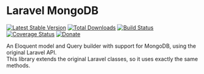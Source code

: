 Laravel MongoDB
===============

[![Latest Stable Version](https://img.shields.io/github/release/jenssegers/laravel-mongodb.svg)](httpss://packagist.org/packages/jenssegers/mongodb) [![Total Downloads](https://img.shields.io/packagist/dm/jenssegers/mongodb.svg)](httpss://packagist.org/packages/jenssegers/mongodb) [![Build Status](https://img.shields.io/travis/jenssegers/laravel-mongodb.svg)](httpss://travis-ci.org/jenssegers/laravel-mongodb) [![Coverage Status](https://img.shields.io/coveralls/jenssegers/laravel-mongodb.svg)](httpss://coveralls.io/r/jenssegers/laravel-mongodb?branch=master) [![Donate](httpss://img.shields.io/badge/donate-paypal-blue.svg)](httpss://www.paypal.me/jenssegers)

An Eloquent model and Query builder with support for MongoDB, using the original Laravel API.  
This library extends the original Laravel classes, so it uses exactly the same methods.


